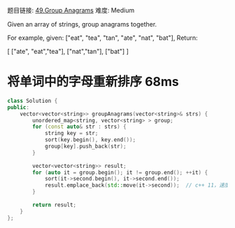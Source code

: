 题目链接: [49.Group Anagrams][1]
难度: Medium

Given an array of strings, group anagrams together.

For example, given: ["eat", "tea", "tan", "ate", "nat", "bat"], 
Return:

[
  ["ate", "eat","tea"],
  ["nat","tan"],
  ["bat"]
]

# 将单词中的字母重新排序 68ms

```cpp
class Solution {
public:
    vector<vector<string>> groupAnagrams(vector<string>& strs) {
        unordered_map<string, vector<string> > group;
        for (const auto& str : strs) {
            string key = str;
            sort(key.begin(), key.end());
            group[key].push_back(str);
        }
        
        vector<vector<string>> result;
        for (auto it = group.begin(); it != group.end(); ++it) {
            sort(it->second.begin(), it->second.end());
            result.emplace_back(std::move(it->second));  // c++ 11，速度提升4ms
        }
        
        return result;
    }
};
```

[1]: https://leetcode.com/problems/anagrams/